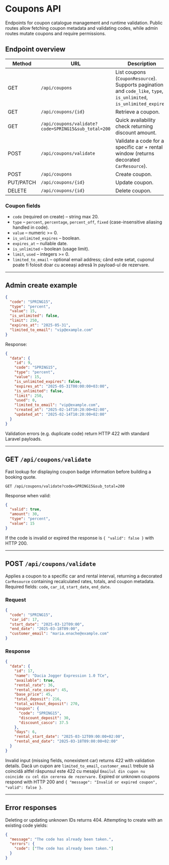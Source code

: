 # Coupons API

Endpoints for coupon catalogue management and runtime validation. Public routes allow fetching coupon metadata and validating codes, while admin routes mutate coupons and require permissions.

## Endpoint overview
| Method | URL | Description | Auth | Permission |
| --- | --- | --- | --- | --- |
| GET | `/api/coupons` | List coupons (`CouponResource`). Supports pagination and `code_like`, `type`, `is_unlimited`, `is_unlimited_expires`. | Public | – |
| GET | `/api/coupons/{id}` | Retrieve a coupon. | Public | – |
| GET | `/api/coupons/validate?code=SPRING15&sub_total=200` | Quick availability check returning discount amount. | Public | – |
| POST | `/api/coupons/validate` | Validate a code for a specific car + rental window (returns decorated `CarResource`). | Public | – |
| POST | `/api/coupons` | Create coupon. | Admin | `coupons.create` |
| PUT/PATCH | `/api/coupons/{id}` | Update coupon. | Admin | `coupons.update` |
| DELETE | `/api/coupons/{id}` | Delete coupon. | Admin | `coupons.delete` |

### Coupon fields
- `code` (required on create) – string max 20.
- `type` – `percent`, `percentage`, `percent_off`, `fixed` (case-insensitive aliasing handled in code).
- `value` – numeric >= 0.
- `is_unlimited_expires` – boolean.
- `expires_at` – nullable date.
- `is_unlimited` – boolean (usage limit).
- `limit`, `used` – integers >= 0.
- `limited_to_email` – optional email address; când este setat, cuponul poate fi folosit doar cu aceeași adresă în payload-ul de rezervare.

---

## Admin create example
```json
{
  "code": "SPRING15",
  "type": "percent",
  "value": 15,
  "is_unlimited": false,
  "limit": 250,
  "expires_at": "2025-05-31",
  "limited_to_email": "vip@example.com"
}
```

Response:
```json
{
  "data": {
    "id": 9,
    "code": "SPRING15",
    "type": "percent",
    "value": 15,
    "is_unlimited_expires": false,
    "expires_at": "2025-05-31T00:00:00+03:00",
    "is_unlimited": false,
    "limit": 250,
    "used": 0,
    "limited_to_email": "vip@example.com",
    "created_at": "2025-02-14T10:20:00+02:00",
    "updated_at": "2025-02-14T10:20:00+02:00"
  }
}
```

Validation errors (e.g. duplicate code) return HTTP 422 with standard Laravel payloads.

---

## GET `/api/coupons/validate`
Fast lookup for displaying coupon badge information before building a booking quote.

```
GET /api/coupons/validate?code=SPRING15&sub_total=200
```

Response when valid:
```json
{
  "valid": true,
  "amount": 30,
  "type": "percent",
  "value": 15
}
```

If the code is invalid or expired the response is `{ "valid": false }` with HTTP 200.

---

## POST `/api/coupons/validate`
Applies a coupon to a specific car and rental interval, returning a decorated `CarResource` containing recalculated rates, totals, and coupon metadata. Required fields: `code`, `car_id`, `start_date`, `end_date`.

### Request
```json
{
  "code": "SPRING15",
  "car_id": 17,
  "start_date": "2025-03-12T09:00",
  "end_date": "2025-03-18T09:00",
  "customer_email": "maria.enache@example.com"
}
```

### Response
```json
{
  "data": {
    "id": 17,
    "name": "Dacia Jogger Expression 1.0 TCe",
    "available": true,
    "rental_rate": 36,
    "rental_rate_casco": 45,
    "base_price": 45,
    "total_deposit": 216,
    "total_without_deposit": 270,
    "coupon": {
      "code": "SPRING15",
      "discount_deposit": 30,
      "discount_casco": 37.5
    },
    "days": 6,
    "rental_start_date": "2025-03-12T09:00:00+02:00",
    "rental_end_date": "2025-03-18T09:00:00+02:00"
  }
}
```

Invalid input (missing fields, nonexistent car) returns 422 with validation details. Dacă un cupon are `limited_to_email`, `customer_email` trebuie să coincidă altfel răspunsul este 422 cu mesajul `Emailul din cupon nu coincide cu cel din cererea de rezervare.` Expired or unknown coupons respond with HTTP 200 and `{ "message": "Invalid or expired coupon", "valid": false }`.

---

## Error responses
Deleting or updating unknown IDs returns 404. Attempting to create with an existing code yields:
```json
{
  "message": "The code has already been taken.",
  "errors": {
    "code": ["The code has already been taken."]
  }
}
```
